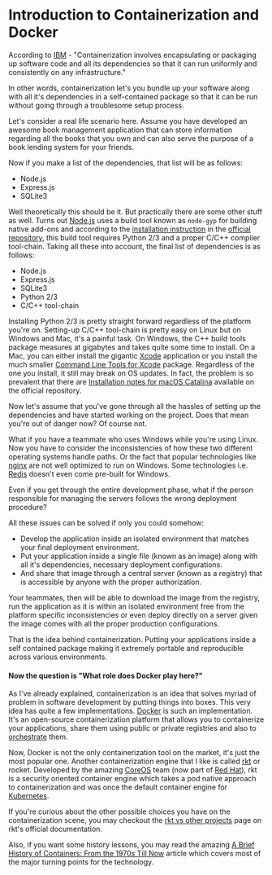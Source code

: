 # Introduction to Containerization and Docker

According to [IBM](https://www.ibm.com/cloud/learn/containerization#toc-what-is-co-r25Smlqq) - "Containerization involves encapsulating or packaging up software code and all its dependencies so that it can run uniformly and consistently on any infrastructure."

In other words, containerization let's you bundle up your software along with all it's dependencies in a self-contained package so that it can be run without going through a troublesome setup process.

Let's consider a real life scenario here. Assume you have developed an awesome book management application that can store information regarding all the books that you own and can also serve the purpose of a book lending system for your friends.

Now if you make a list of the dependencies, that list will be as follows:

* Node.js
* Express.js
* SQLite3

Well theoretically this should be it. But practically there are some other stuff as well. Turns out [Node.js](https://nodejs.org/) uses a build tool known as `node-gyp` for building native add-ons and according to the [installation instruction](https://github.com/nodejs/node-gyp#installation) in the [official repository](https://github.com/nodejs/node-gyp), this build tool requires Python 2/3 and a proper C/C++ compiler tool-chain. Taking all these into account, the final list of dependencies is as follows:

* Node.js
* Express.js
* SQLite3
* Python 2/3
* C/C++ tool-chain

Installing Python 2/3 is pretty straight forward regardless of the platform you're on. Setting-up C/C++ tool-chain is pretty easy on Linux but on Windows and Mac, it's a painful task. On Windows, the C++ build tools package measures at gigabytes and takes quite some time to install. On a Mac, you can either install the gigantic [Xcode](https://developer.apple.com/xcode/) application or you install the much smaller [Command Line Tools for Xcode](https://developer.apple.com/downloads/) package. Regardless of the one you install, it still may break on OS updates. In fact, the problem is so prevalent that there are [Installation notes for macOS Catalina](https://github.com/nodejs/node-gyp/blob/master/macOS_Catalina.md) available on the official repository.

Now let's assume that you've gone through all the hassles of setting up the dependencies and have started working on the project. Does that mean you're out of danger now? Of course not.

What if you have a teammate who uses Windows while you're using Linux. Now you have to consider the inconsistencies of how these two different operating systems handle paths. Or the fact that popular technologies like [nginx](https://nginx.org/) are not well optimized to run on Windows. Some technologies i.e. [Redis](https://redis.io/) doesn't even come pre-built for Windows.

Even if you get through the entire development phase, what if the person responsible for managing the servers follows the wrong deployment procedure?

All these issues can be solved if only you could somehow:

* Develop the application inside an isolated environment that matches your final deployment environment.
* Put your application inside a single file \(known as an image\) along with all it's dependencies, necessary deployment configurations.
* And share that image through a central server \(known as a registry\) that is accessible by anyone with the proper authorization.

Your teammates, then will be able to download the image from the registry, run the application as it is within an isolated environment free from the platform specific inconsistencies or even deploy directly on a server given the image comes with all the proper production configurations.

That is the idea behind containerization. Putting your applications inside a self contained package making it extremely portable and reproducible across various environments.

#### Now the question is "What role does Docker play here?"

As I've already explained, containerization is an idea that solves myriad of problem in software development by putting things into boxes. This very idea has quite a few implementations. [Docker](https://www.docker.com/) is such an implementation. It's an open-source containerization platform that allows you to containerize your applications, share them using public or private registries and also to [orchestrate](https://docs.docker.com/get-started/orchestration/) them.

Now, Docker is not the only containerization tool on the market, it's just the most popular one. Another containerization engine that I like is called [rkt](https://coreos.com/rkt/) or rocket. Developed by the amazing [CoreOS](https://coreos.com/) team \(now part of [Red Hat](https://www.redhat.com/)\), rkt is a security oriented container engine which takes a pod native approach to containerization and was once the default container engine for [Kubernetes](https://kubernetes.io/).

If you're curious about the other possible choices you have on the containerization scene, you may checkout the [rkt vs other projects](https://coreos.com/rkt/docs/latest/rkt-vs-other-projects.html) page on rkt's official documentation.

Also, if you want some history lessons, you may read the amazing [A Brief History of Containers: From the 1970s Till Now](https://blog.aquasec.com/a-brief-history-of-containers-from-1970s-chroot-to-docker-2016) article which covers most of the major turning points for the technology.



